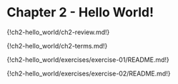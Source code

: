 # Chapter 2 - Hello World!

{!ch2-hello_world/ch2-review.md!}


{!ch2-hello_world/ch2-terms.md!}


{!ch2-hello_world/exercises/exercise-01/README.md!}

{!ch2-hello_world/exercises/exercise-02/README.md!}
